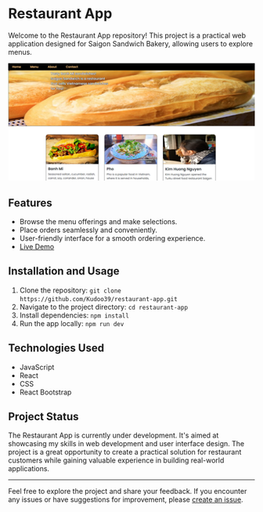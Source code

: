 # Restaurant App

Welcome to the Restaurant App repository! This project is a practical web application designed for Saigon Sandwich Bakery, allowing users to explore menus.

![Restaurant App Screenshot](src/assets/demo.png)

## Features

- Browse the menu offerings and make selections.
- Place orders seamlessly and conveniently.
- User-friendly interface for a smooth ordering experience.
- [Live Demo](https://kudoo39.github.io/restaurant-app)

## Installation and Usage

1. Clone the repository: `git clone https://github.com/Kudoo39/restaurant-app.git`
2. Navigate to the project directory: `cd restaurant-app`
3. Install dependencies: `npm install`
4. Run the app locally: `npm run dev`

## Technologies Used

- JavaScript
- React
- CSS
- React Bootstrap

## Project Status

The Restaurant App is currently under development. It's aimed at showcasing my skills in web development and user interface design. The project is a great opportunity to create a practical solution for restaurant customers while gaining valuable experience in building real-world applications.

---

Feel free to explore the project and share your feedback. If you encounter any issues or have suggestions for improvement, please [create an issue](https://github.com/Kudoo39/restaurant-app/issues).

